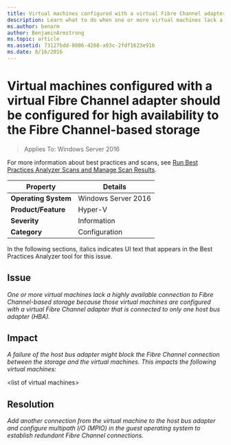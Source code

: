 ```yaml
---
title: Virtual machines configured with a virtual Fibre Channel adapter should be configured for high availability to the Fibre Channel-based storage
description: Learn what to do when one or more virtual machines lack a highly available connection to Fibre Channel-based storage because those virtual machines are configured with a virtual Fibre Channel adapter that is connected to only one host bus adapter (HBA).
ms.author: benarm
author: BenjaminArmstrong
ms.topic: article
ms.assetid: 73127bdd-8086-4268-a93c-2fdf1623e91b
ms.date: 8/16/2016
---
```

# Virtual machines configured with a virtual Fibre Channel adapter should be configured for high availability to the Fibre Channel-based storage

>Applies To: Windows Server 2016

For more information about best practices and scans, see [Run Best Practices Analyzer Scans and Manage Scan Results](/previous-versions/windows/it-pro/windows-server-2012-R2-and-2012/hh831400(v=ws.11)).

|Property|Details|
|-|-|
|**Operating System**|Windows Server 2016|
|**Product/Feature**|Hyper-V|
|**Severity**|Information|
|**Category**|Configuration|

In the following sections, italics indicates UI text that appears in the Best Practices Analyzer tool for this issue.

## **Issue**
*One or more virtual machines lack a highly available connection to Fibre Channel-based storage because those virtual machines are configured with a virtual Fibre Channel adapter that is connected to only one host bus adapter (HBA).*

## **Impact**
*A failure of the host bus adapter might block the Fibre Channel connection between the storage and the virtual machines. This impacts the following virtual machines:*

\<list of virtual machines>

## **Resolution**
*Add another connection from the virtual machine to the host bus adapter and configure multipath I/O (MPIO) in the guest operating system to establish redundant Fibre Channel connections.*
